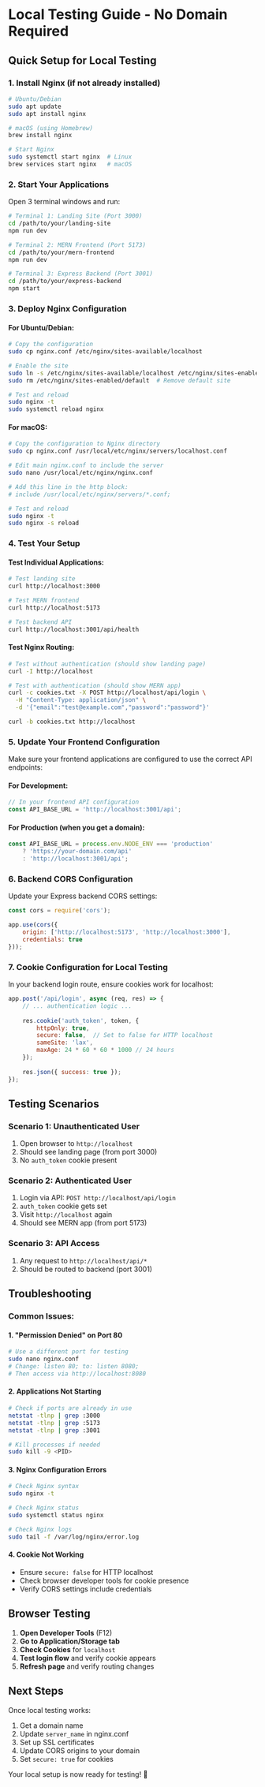 # Local Testing Guide - No Domain Required

## Quick Setup for Local Testing

### 1. **Install Nginx (if not already installed)**
```bash
# Ubuntu/Debian
sudo apt update
sudo apt install nginx

# macOS (using Homebrew)
brew install nginx

# Start Nginx
sudo systemctl start nginx  # Linux
brew services start nginx   # macOS
```

### 2. **Start Your Applications**
Open 3 terminal windows and run:

```bash
# Terminal 1: Landing Site (Port 3000)
cd /path/to/your/landing-site
npm run dev

# Terminal 2: MERN Frontend (Port 5173)
cd /path/to/your/mern-frontend
npm run dev

# Terminal 3: Express Backend (Port 3001)
cd /path/to/your/express-backend
npm start
```

### 3. **Deploy Nginx Configuration**

#### For Ubuntu/Debian:
```bash
# Copy the configuration
sudo cp nginx.conf /etc/nginx/sites-available/localhost

# Enable the site
sudo ln -s /etc/nginx/sites-available/localhost /etc/nginx/sites-enabled/
sudo rm /etc/nginx/sites-enabled/default  # Remove default site

# Test and reload
sudo nginx -t
sudo systemctl reload nginx
```

#### For macOS:
```bash
# Copy the configuration to Nginx directory
sudo cp nginx.conf /usr/local/etc/nginx/servers/localhost.conf

# Edit main nginx.conf to include the server
sudo nano /usr/local/etc/nginx/nginx.conf

# Add this line in the http block:
# include /usr/local/etc/nginx/servers/*.conf;

# Test and reload
sudo nginx -t
sudo nginx -s reload
```

### 4. **Test Your Setup**

#### Test Individual Applications:
```bash
# Test landing site
curl http://localhost:3000

# Test MERN frontend
curl http://localhost:5173

# Test backend API
curl http://localhost:3001/api/health
```

#### Test Nginx Routing:
```bash
# Test without authentication (should show landing page)
curl -I http://localhost

# Test with authentication (should show MERN app)
curl -c cookies.txt -X POST http://localhost/api/login \
  -H "Content-Type: application/json" \
  -d '{"email":"test@example.com","password":"password"}'

curl -b cookies.txt http://localhost
```

### 5. **Update Your Frontend Configuration**

Make sure your frontend applications are configured to use the correct API endpoints:

#### For Development:
```javascript
// In your frontend API configuration
const API_BASE_URL = 'http://localhost:3001/api';
```

#### For Production (when you get a domain):
```javascript
const API_BASE_URL = process.env.NODE_ENV === 'production' 
    ? 'https://your-domain.com/api' 
    : 'http://localhost:3001/api';
```

### 6. **Backend CORS Configuration**

Update your Express backend CORS settings:

```javascript
const cors = require('cors');

app.use(cors({
    origin: ['http://localhost:5173', 'http://localhost:3000'],
    credentials: true
}));
```

### 7. **Cookie Configuration for Local Testing**

In your backend login route, ensure cookies work for localhost:

```javascript
app.post('/api/login', async (req, res) => {
    // ... authentication logic ...
    
    res.cookie('auth_token', token, {
        httpOnly: true,
        secure: false,  // Set to false for HTTP localhost
        sameSite: 'lax',
        maxAge: 24 * 60 * 60 * 1000 // 24 hours
    });
    
    res.json({ success: true });
});
```

## Testing Scenarios

### Scenario 1: Unauthenticated User
1. Open browser to `http://localhost`
2. Should see landing page (from port 3000)
3. No `auth_token` cookie present

### Scenario 2: Authenticated User
1. Login via API: `POST http://localhost/api/login`
2. `auth_token` cookie gets set
3. Visit `http://localhost` again
4. Should see MERN app (from port 5173)

### Scenario 3: API Access
1. Any request to `http://localhost/api/*`
2. Should be routed to backend (port 3001)

## Troubleshooting

### Common Issues:

#### 1. "Permission Denied" on Port 80
```bash
# Use a different port for testing
sudo nano nginx.conf
# Change: listen 80; to: listen 8080;
# Then access via http://localhost:8080
```

#### 2. Applications Not Starting
```bash
# Check if ports are already in use
netstat -tlnp | grep :3000
netstat -tlnp | grep :5173
netstat -tlnp | grep :3001

# Kill processes if needed
sudo kill -9 <PID>
```

#### 3. Nginx Configuration Errors
```bash
# Check Nginx syntax
sudo nginx -t

# Check Nginx status
sudo systemctl status nginx

# Check Nginx logs
sudo tail -f /var/log/nginx/error.log
```

#### 4. Cookie Not Working
- Ensure `secure: false` for HTTP localhost
- Check browser developer tools for cookie presence
- Verify CORS settings include credentials

## Browser Testing

1. **Open Developer Tools** (F12)
2. **Go to Application/Storage tab**
3. **Check Cookies** for `localhost`
4. **Test login flow** and verify cookie appears
5. **Refresh page** and verify routing changes

## Next Steps

Once local testing works:
1. Get a domain name
2. Update `server_name` in nginx.conf
3. Set up SSL certificates
4. Update CORS origins to your domain
5. Set `secure: true` for cookies

Your local setup is now ready for testing! 🚀







